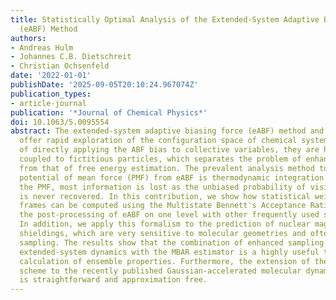 ```yaml
---
title: Statistically Optimal Analysis of the Extended-System Adaptive Biasing Force
  (eABF) Method
authors:
- Andreas Hulm
- Johannes C.B. Dietschreit
- Christian Ochsenfeld
date: '2022-01-01'
publishDate: '2025-09-05T20:10:24.967074Z'
publication_types:
- article-journal
publication: '*Journal of Chemical Physics*'
doi: 10.1063/5.0095554
abstract: The extended-system adaptive biasing force (eABF) method and its newer variants
  offer rapid exploration of the configuration space of chemical systems. Instead
  of directly applying the ABF bias to collective variables, they are harmonically
  coupled to fictitious particles, which separates the problem of enhanced sampling
  from that of free energy estimation. The prevalent analysis method to obtain the
  potential of mean force (PMF) from eABF is thermodynamic integration. However, besides
  the PMF, most information is lost as the unbiased probability of visited configurations
  is never recovered. In this contribution, we show how statistical weights of individual
  frames can be computed using the Multistate Bennett's Acceptance Ratio (MBAR), putting
  the post-processing of eABF on one level with other frequently used sampling methods.
  In addition, we apply this formalism to the prediction of nuclear magnetic resonance
  shieldings, which are very sensitive to molecular geometries and often require extensive
  sampling. The results show that the combination of enhanced sampling by means of
  extended-system dynamics with the MBAR estimator is a highly useful tool for the
  calculation of ensemble properties. Furthermore, the extension of the presented
  scheme to the recently published Gaussian-accelerated molecular dynamics eABF hybrid
  is straightforward and approximation free.
---
```

